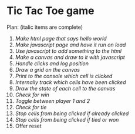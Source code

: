 # Tic Tac Toe game

Plan: (italic items are complete)
1. *Make html page that says hello world*
2. *Make javascript page and have it run on load*
3. *Use javascript to add something to the html*
4. *Make a canvas and draw to it with javascript*
5. *Handle clicks and log position*
6. *Draw a grid on the canvas*
7. *Print to the console which cell is clicked*
8. *Internally track which cells have been clicked*
9. *Draw the state of each cell to the canvas*
10. *Check for win*
11. *Toggle between player 1 and 2*
12. *Check for tie*
13. *Stop cells from being clicked if already clicked*
14. *Stop cells from being clicked if tied or won*
15. Offer reset
